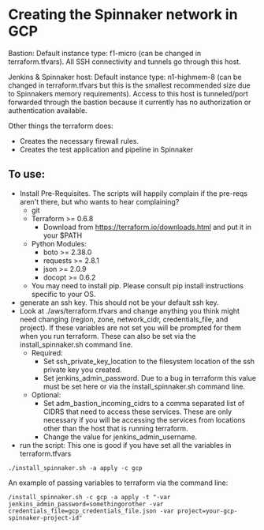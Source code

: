 # Creating the Spinnaker network in GCP

Bastion: Default instance type: f1-micro (can be changed in terraform.tfvars). All SSH connectivity and tunnels go through this host.

Jenkins & Spinnaker host: Default instance type: n1-highmem-8 (can be changed in terraform.tfvars but this is the smallest recommended size due to Spinnakers memory requirements). Access to this host is tunneled/port forwarded through the bastion because it currently has no authorization or authentication available.

Other things the terraform does:
* Creates the necessary firewall rules.
* Creates the test application and pipeline in Spinnaker

## To use:
* Install Pre-Requisites. The scripts will happily complain if the pre-reqs aren't there, but who wants to hear complaining?
  * git
  * Terraform >= 0.6.8 
    * Download from https://terraform.io/downloads.html and put it in your $PATH
  * Python Modules:
    * boto >= 2.38.0
    * requests >= 2.8.1
    * json >= 2.0.9
    * docopt >= 0.6.2
  * You may need to install pip. Please consult pip install instructions specific to your OS.
* generate an ssh key. This should not be your default ssh key.
* Look at ./aws/terraform.tfvars and change anything you think might need changing (region, zone, network_cidr, credentials_file, and project). If these variables are not set you will be prompted for them when you run terraform. These can also be set via the install_spinnaker.sh command line.
  * Required:
    * Set ssh_private_key_location to the filesystem location of the ssh private key you created.
    * Set jenkins_admin_password. Due to a bug in terraform this value must be set here or via the install_spinnaker.sh command line.
  * Optional:
    * Set adm_bastion_incoming_cidrs to a comma separated list of CIDRS that need to access these services. These are only necessary if you will be accessing the services from locations other than the host that is running terraform.
    * Change the value for jenkins_admin_username.
* run the script:
This one is good if you have set all the variables in terraform.tfvars
```
./install_spinnaker.sh -a apply -c gcp
```
An example of passing variables to terraform via the command line:
```
/install_spinnaker.sh -c gcp -a apply -t "-var jenkins_admin_password=somethingorother -var credentials_file=gcp_credentials_file.json -var project=your-gcp-spinnaker-project-id"
```